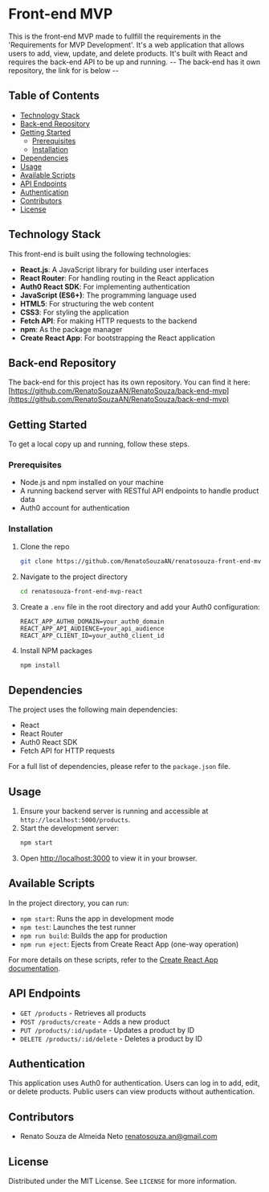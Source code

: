 # Front-end MVP

This is the front-end MVP made to fullfill the requirements in the 'Requirements for MVP Development'. It's a web application that allows users to add, view, update, and delete products. It's built with React and requires the back-end API to be up and running. -- The back-end has it own repository, the link for is below --

## Table of Contents

- [Technology Stack](#technology-stack)
- [Back-end Repository](#back-end-repository)
- [Getting Started](#getting-started)
  - [Prerequisites](#prerequisites)
  - [Installation](#installation)
- [Dependencies](#dependencies)
- [Usage](#usage)
- [Available Scripts](#available-scripts)
- [API Endpoints](#api-endpoints)
- [Authentication](#authentication)
- [Contributors](#contributors)
- [License](#license)

## Technology Stack

This front-end is built using the following technologies:

-   **React.js**: A JavaScript library for building user interfaces
-   **React Router**: For handling routing in the React application
-   **Auth0 React SDK**: For implementing authentication
-   **JavaScript (ES6+)**: The programming language used
-   **HTML5**: For structuring the web content
-   **CSS3**: For styling the application
-   **Fetch API**: For making HTTP requests to the backend
-   **npm**: As the package manager
-   **Create React App**: For bootstrapping the React application

## Back-end Repository

The back-end for this project has its own repository. You can find it here:
[https://github.com/RenatoSouzaAN/RenatoSouza/back-end-mvp](https://github.com/RenatoSouzaAN/RenatoSouza/back-end-mvp)

## Getting Started

To get a local copy up and running, follow these steps.

### Prerequisites

- Node.js and npm installed on your machine
- A running backend server with RESTful API endpoints to handle product data
- Auth0 account for authentication

### Installation

1. Clone the repo
   ```sh
   git clone https://github.com/RenatoSouzaAN/renatosouza-front-end-mvp-react.git
   ```
2. Navigate to the project directory
   ```sh
   cd renatosouza-front-end-mvp-react
   ```
3. Create a `.env` file in the root directory and add your Auth0 configuration:
   ```
   REACT_APP_AUTH0_DOMAIN=your_auth0_domain
   REACT_APP_API_AUDIENCE=your_api_audience
   REACT_APP_CLIENT_ID=your_auth0_client_id
   ```
4. Install NPM packages
   ```sh
   npm install
   ```


## Dependencies

The project uses the following main dependencies:

- React
- React Router
- Auth0 React SDK
- Fetch API for HTTP requests

For a full list of dependencies, please refer to the `package.json` file.

## Usage

1. Ensure your backend server is running and accessible at `http://localhost:5000/products`.
2. Start the development server:
   ```sh
   npm start
   ```
3. Open [http://localhost:3000](http://localhost:3000) to view it in your browser.

## Available Scripts

In the project directory, you can run:

- `npm start`: Runs the app in development mode
- `npm test`: Launches the test runner
- `npm run build`: Builds the app for production
- `npm run eject`: Ejects from Create React App (one-way operation)

For more details on these scripts, refer to the [Create React App documentation](https://facebook.github.io/create-react-app/docs/getting-started).

## API Endpoints

- `GET /products` - Retrieves all products
- `POST /products/create` - Adds a new product
- `PUT /products/:id/update` - Updates a product by ID
- `DELETE /products/:id/delete` - Deletes a product by ID

## Authentication

This application uses Auth0 for authentication. Users can log in to add, edit, or delete products. Public users can view products without authentication.

## Contributors

-   Renato Souza de Almeida Neto <renatosouza.an@gmail.com>

## License

Distributed under the MIT License. See `LICENSE` for more information.
